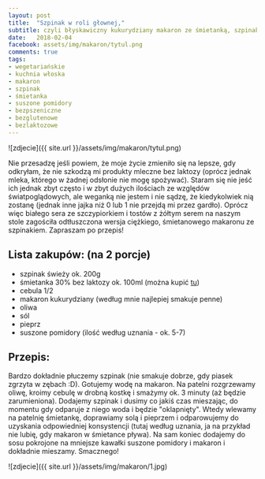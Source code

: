 ```yaml
---
layout: post
title:  "Szpinak w roli głownej,"
subtitle: czyli błyskawiczny kukurydziany makaron ze śmietanką, szpinakiem i suszonymi pomidorami...
date:   2018-02-04
facebook: assets/img/makaron/tytul.png
comments: true
tags:
- wegetariańskie
- kuchnia włoska
- makaron
- szpinak
- śmietanka
- suszone pomidory
- bezpszeniczne
- bezglutenowe
- bezlaktozowe 
---
```


![zdjecie]({{ site.url }}/assets/img/makaron/tytul.png)

Nie przesadzę jeśli powiem, że moje życie zmieniło się na lepsze, gdy odkryłam, że nie szkodzą mi produkty mleczne bez laktozy (oprócz jednak mleka, którego w żadnej odsłonie nie mogę spożywać). Staram się nie jeść ich jednak zbyt często i w zbyt dużych ilościach ze względów światpoglądowych, ale weganką nie jestem i nie sądzę, że kiedykolwiek nią zostanę (jednak inne jajka niż 0 lub 1 nie przejdą mi przez gardło). Oprócz więc białego sera ze szczypiorkiem i tostów z żółtym serem na naszym stole zagościła odtłuszczona wersja ciężkiego, śmietanowego makaronu ze szpinakiem. Zapraszam po przepis!

## Lista zakupów: (na 2 porcje)

* szpinak świeży ok. 200g
* śmietanka 30% bez laktozy ok. 100ml (można kupić [tu](https://ezakupy.tesco.pl/groceries/pl-PL/products/2003120836522))
* cebula 1/2 
* makaron kukurydziany (według mnie najlepiej smakuje penne)
* oliwa
* sól
* pieprz
* suszone pomidory (ilość według uznania - ok. 5-7)

## Przepis:

Bardzo dokładnie płuczemy szpinak (nie smakuje dobrze, gdy piasek zgrzyta w zębach :D). Gotujemy wodę na makaron. Na patelni rozgrzewamy oliwę, kroimy cebulę w drobną kostkę i smażymy ok. 3 minuty (aż będzie zarumieniona). Dodajemy szpinak i dusimy co jakiś czas mieszając, do momentu gdy odparuje z niego woda i będzie "oklapnięty". Wtedy wlewamy na patelnię śmietankę, doprawiamy solą i pieprzem i odparowujemy do uzyskania odpowiedniej konsystencji (tutaj według uznania, ja na przykład nie lubię, gdy makaron w śmietance pływa). Na sam koniec dodajemy do sosu pokrojone na mniejsze kawałki suszone pomidory i makaron i dokładnie mieszamy. Smacznego!

![zdjecie]({{ site.url }}/assets/img/makaron/1.jpg)